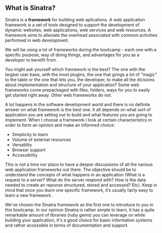 ## What is Sinatra?

Sinatra is a **framework** for building web aplications. A web application framework is a set of tools designed to support the development of dynamic websites, web applications, web services and web resources. A framework aims to alleviate the overhead associated with common activities performed in web development.

We will be using a lot of frameworks during the bootcamp - each one with a specific purpose, way of doing things, and advantages for you as a developer to benefit from. 

You might ask yourself which framework is the best? The one with the largest user base, with the most plugins, the one that grings a lot of "magic" to the table or the one that lets you, the developer, to make all the dicisions about implementation and structure of your application? Some web frameworks come prepackaged with files, folders, ways for you to easily get started right away.  Other web frameworks do not. 

A lot happens in the software development world and there is no definite answer on what framework is the best one. It all depends on what sort of application you are setting out to build and what features you are going to implement. When I choose a framework I look at certain characteristics in order to form an opinion and make an informed choice: 
* Simplicity to learn
* Volume of external resources
* Versatility
* Browser support 
* Accessibility

This is not a time nor place to have a deeper discussions of all the various web application frameworks out there. The objective should be to understand the concepts of what happens in an application (What is a request to a server? What do the server respond with? How is tha data needed to create an reponse structured, stored and accessed? Etc). Keep in mind that once you learn one specific framework, it’s usually fairly easy to learn a new framework.

We've chosen the Sinatra framework as the first one to introduce to you in this bootcamp. In our opinion Sinatra is rather simple to learn, it has a quite remarkable amount of libraries (ruby gems) you can leverage on while building your application, it's a good choice for basic information systems and rather accessible in terms of documentation and support. 

 
